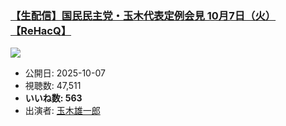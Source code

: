### [【生配信】国民民主党・玉木代表定例会見 10月7日（火）【ReHacQ】](https://www.youtube.com/watch?v=u2NKebLdq1c)
[![](https://img.youtube.com/vi/u2NKebLdq1c/sddefault.jpg)](https://www.youtube.com/watch?v=u2NKebLdq1c)
-   公開日: 2025-10-07
-   視聴数: 47,511
-   **いいね数: 563**
-   出演者: [玉木雄一郎](/rehacq_fan/people/玉木雄一郎 "wikilink")
